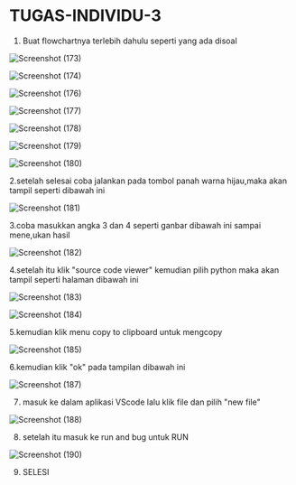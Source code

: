 # TUGAS-INDIVIDU-3

1. Buat flowchartnya terlebih dahulu seperti yang ada disoal

![Screenshot (173)](https://user-images.githubusercontent.com/93031693/139248899-25e2dcf3-4b43-45c6-ba81-fa89d826923a.png)

![Screenshot (174)](https://user-images.githubusercontent.com/93031693/139248956-e364250f-fa2f-4087-bdf0-2ac4ed0ef94f.png)

![Screenshot (176)](https://user-images.githubusercontent.com/93031693/139251127-28c942dd-5649-40fb-951d-2ffa710acbec.png)

![Screenshot (177)](https://user-images.githubusercontent.com/93031693/139251350-dd58995b-ce7b-4274-bb56-8e65feda64b1.png)

![Screenshot (178)](https://user-images.githubusercontent.com/93031693/139251543-3e883fb8-8ea8-4a0f-9e0c-7c4f7a572cc7.png)

![Screenshot (179)](https://user-images.githubusercontent.com/93031693/139251678-7a15d291-bd7a-4512-b7b8-8ff181a02aaa.png)

![Screenshot (180)](https://user-images.githubusercontent.com/93031693/139251919-99e4f0da-38fc-4ea5-b5aa-d7f61057af40.png)

2.setelah selesai coba jalankan pada tombol panah warna hijau,maka akan tampil seperti dibawah ini

![Screenshot (181)](https://user-images.githubusercontent.com/93031693/139250356-c92c88a0-54b0-4464-8a4b-9918378599b3.png)

3.coba masukkan angka 3 dan 4 seperti ganbar dibawah ini sampai mene,ukan hasil

![Screenshot (182)](https://user-images.githubusercontent.com/93031693/139252209-508b85fd-60c6-4097-b68a-c32663092eb5.png)

4.setelah itu klik "source code viewer" kemudian pilih python maka akan tampil seperti halaman dibawah ini

![Screenshot (183)](https://user-images.githubusercontent.com/93031693/139252542-7586c3e3-4dc1-4133-b3c8-fd2224186363.png)

![Screenshot (184)](https://user-images.githubusercontent.com/93031693/139252634-16f04be5-5b22-446f-9fac-a1ecfa992513.png)

5.kemudian klik menu copy to clipboard untuk mengcopy

![Screenshot (185)](https://user-images.githubusercontent.com/93031693/139252875-d2ea63a7-3f32-4260-889e-1813e41440bf.png)

6.kemudian klik "ok" pada tampilan dibawah ini

![Screenshot (187)](https://user-images.githubusercontent.com/93031693/139253081-cb25f088-1918-4c7a-8dd0-1487330818d5.png)

7. masuk ke dalam aplikasi VScode lalu klik file dan pilih "new file"

![Screenshot (188)](https://user-images.githubusercontent.com/93031693/139253374-90dc654a-31fd-4f9e-81d7-d20e9307901a.png)

8. setelah itu masuk ke run and bug untuk RUN 

![Screenshot (190)](https://user-images.githubusercontent.com/93031693/139253566-06cf7487-2520-4f74-aa87-6842e9dfa198.png)

9. SELESI



















